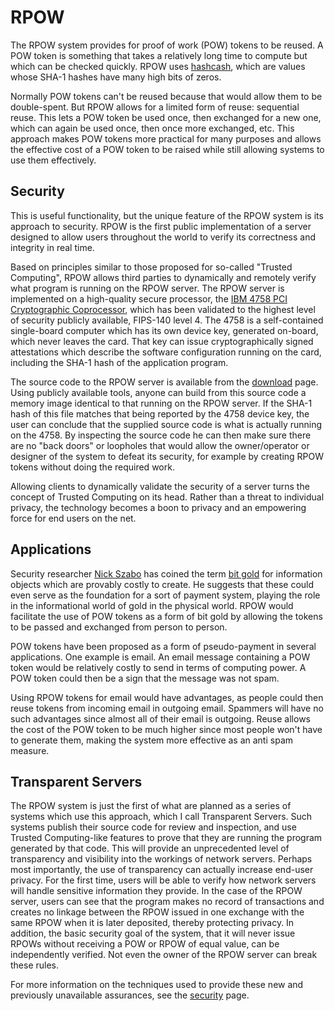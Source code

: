 # RPOW

The RPOW system provides for proof of work (POW) tokens to be reused. A POW token is something that takes a relatively long time to compute but which can be checked quickly. RPOW uses [hashcash](http://www.hashcash.org/), which are values whose SHA-1 hashes have many high bits of zeros.

Normally POW tokens can't be reused because that would allow them to be double-spent. But RPOW allows for a limited form of reuse: sequential reuse. This lets a POW token be used once, then exchanged for a new one, which can again be used once, then once more exchanged, etc. This approach makes POW tokens more practical for many purposes and allows the effective cost of a POW token to be raised while still allowing systems to use them effectively.

## Security
This is useful functionality, but the unique feature of the RPOW system is its approach to security. RPOW is the first public implementation of a server designed to allow users throughout the world to verify its correctness and integrity in real time.

Based on principles similar to those proposed for so-called "Trusted Computing", RPOW allows third parties to dynamically and remotely verify what program is running on the RPOW server. The RPOW server is implemented on a high-quality secure processor, the [IBM 4758 PCI Cryptographic Coprocessor](http://www-03.ibm.com/security/cryptocards/pcicc.shtml), which has been validated to the highest level of security publicly available, FIPS-140 level 4. The 4758 is a self-contained single-board computer which has its own device key, generated on-board, which never leaves the card. That key can issue cryptographically signed attestations which describe the software configuration running on the card, including the SHA-1 hash of the application program.

The source code to the RPOW server is available from the [download](https://nakamotoinstitute.org/finney/rpow/download.html) page. Using publicly available tools, anyone can build from this source code a memory image identical to that running on the RPOW server. If the SHA-1 hash of this file matches that being reported by the 4758 device key, the user can conclude that the supplied source code is what is actually running on the 4758. By inspecting the source code he can then make sure there are no "back doors" or loopholes that would allow the owner/operator or designer of the system to defeat its security, for example by creating RPOW tokens without doing the required work.

Allowing clients to dynamically validate the security of a server turns the concept of Trusted Computing on its head. Rather than a threat to individual privacy, the technology becomes a boon to privacy and an empowering force for end users on the net.

## Applications
Security researcher [Nick Szabo](http://szabo.best.vwh.net/) has coined the term [bit gold](http://szabo.best.vwh.net/shell.html) for information objects which are provably costly to create. He suggests that these could even serve as the foundation for a sort of payment system, playing the role in the informational world of gold in the physical world. RPOW would facilitate the use of POW tokens as a form of bit gold by allowing the tokens to be passed and exchanged from person to person.

POW tokens have been proposed as a form of pseudo-payment in several applications. One example is email. An email message containing a POW token would be relatively costly to send in terms of computing power. A POW token could then be a sign that the message was not spam.

Using RPOW tokens for email would have advantages, as people could then reuse tokens from incoming email in outgoing email. Spammers will have no such advantages since almost all of their email is outgoing. Reuse allows the cost of the POW token to be much higher since most people won't have to generate them, making the system more effective as an anti spam measure.

## Transparent Servers
The RPOW system is just the first of what are planned as a series of systems which use this approach, which I call Transparent Servers. Such systems publish their source code for review and inspection, and use Trusted Computing-like features to prove that they are running the program generated by that code. This will provide an unprecedented level of transparency and visibility into the workings of network servers.
Perhaps most importantly, the use of transparency can actually increase end-user privacy. For the first time, users will be able to verify how network servers will handle sensitive information they provide. In the case of the RPOW server, users can see that the program makes no record of transactions and creates no linkage between the RPOW issued in one exchange with the same RPOW when it is later deposited, thereby protecting privacy. In addition, the basic security goal of the system, that it will never issue RPOWs without receiving a POW or RPOW of equal value, can be independently verified. Not even the owner of the RPOW server can break these rules.

For more information on the techniques used to provide these new and previously unavailable assurances, see the [security](https://nakamotoinstitute.org/finney/rpow/security.html) page.
